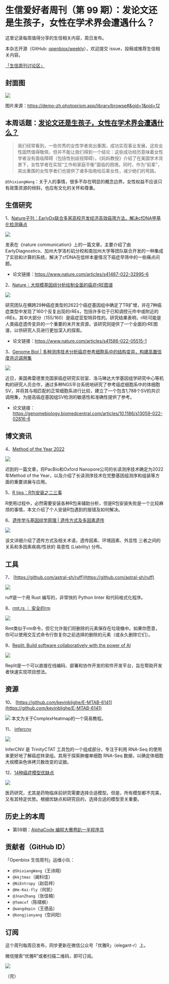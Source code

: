 # 生信爱好者周刊（第 99 期）：发论文还是生孩子，女性在学术界会遭遇什么？

这里记录每周值得分享的生信相关内容，周日发布。

本杂志开源（GitHub: [openbiox/weekly](https://github.com/openbiox/weekly )），欢迎提交 issue，投稿或推荐生信相关内容。

[「生信周刊讨论区」](https://github.com/openbiox/weekly/discussions )

## 封面图

![](https://files.mdnice.com/user/38661/70de0682-e20c-484e-bb67-41ae4869020a.png)

图片来源：https://demo-zh.photoprism.app/library/browse#&gid=1&pid=12

## 本周话题：[发论文还是生孩子，女性在学术界会遭遇什么？](https://mp.weixin.qq.com/s/ulk_d3blVxCMq4OFRSKXDQ)

> 我们经常看到，一些优秀的女性学者突出重围，成功实现事业发展，这些女性固然值得敬佩，但并不能让我们得到一个结论：这些成功经历意味着女性学者没有面临障碍（包括性别歧视障碍）。《妈妈教授》介绍了在美国学术背景下，女性学者在实现“工作和家庭平衡”面临的困境，同时，作为“前辈”，突出重围的女性学者们也提供了诸多指南给后辈女性，减少她们的弯路。

`@ShixiangWang`：关于人的事情，很多不存在明显的概念边界。女性权益不应该只有政策资源的倾斜，也应有文化的关怀和尊重。

## 生信研究
1、[Nature子刊：EarlyDx联合多家高校开发经济高效癌筛方法，解决cfDNA甲基化检测痛点](https://mp.weixin.qq.com/s/0oFRXOW-CT7TUxIlXvzJPg)


![](https://files.mdnice.com/user/38661/15437b93-a46d-4e49-9bd0-6ccf540dbb99.png)


发表在《nature communication》上的一篇文章，主要介绍了由EarlyDiagnostics、加州大学洛杉矶分校和南加州大学等团队联合开发的一种集成了实验和计算的系统，解决了cfDNA在低样本量情况下癌症早筛中的一些痛点问题。

- 论文链接：https://www.nature.com/articles/s41467-022-32995-6


2、[Nature｜大规模基因组分析绘制全面的癌症rRE图谱](https://mp.weixin.qq.com/s/zDkEMgErl9_EYm3c9tlRGw)

![](https://files.mdnice.com/user/38661/36780442-1a57-45a2-b9fa-2a41c96953ce.png)

研究团队在横跨29种癌症类型的2622个癌症基因组中确定了TR扩增，并在7种癌症类型中发现了160个反复出现的rREs，包括许多位于已知调控元件中或附近的rREs，其中大部分（155/160）是癌症亚型特异性的。研究结果表明，rRE可能是人类癌症遗传变异的一个重要的未开发资源，该研究则提供了一个全面的rRE图谱，以供研究人员进行更加深入的探索。

- 论文链接：https://www.nature.com/articles/s41586-022-05515-1

3、[Genome Biol | 多种测序技术分析癌症参考细胞系中的结构变异，构建高置信度共识调用集](https://mp.weixin.qq.com/s/LkXcVSOD43tKBk0BKHw4Ug)


![](https://files.mdnice.com/user/38661/647d04da-dd7a-43e9-a5e7-5c3be992cb48.png)

近日，美国弗雷德里克国家癌症研究实验室、洛马琳达大学基因组学研究中心等机构的研究人员合作，通过多种NGS平台系统地研究了参考癌症细胞系中的体细胞SV，并将其与相匹配的正常细胞系进行比较，建立了一个包含1,788个SV的共识调用集，为提高癌症基因组SV检测的敏感性和准确性提供了参考。

- 论文链接：https://genomebiology.biomedcentral.com/articles/10.1186/s13059-022-02816-6


## 博文资讯
4、[Method of the Year 2022](https://mp.weixin.qq.com/s/NqKX2kx_tf0I-6un44FAAA)


![](https://files.mdnice.com/user/38661/64e21abc-87c6-4200-ba09-bbc1d795f399.png)


迟到的一篇文章，将PacBio和Oxford Nanopore公司的长读测序技术确定为2022年Method of the Year，以及介绍了长读测序技术在完整基因组测序和组装等方面的重要进展与应用。


5、[R tips：R包安装之二三事](https://mp.weixin.qq.com/s/JeeYXeW920377A5_3we17g)

R使用过程中，必然需要安装各种R包来辅助分析，但是R包安装失败是一个比较麻烦的事情，本文介绍了个人安装R包遇到的报错及如何解决。

6、[遗传学与基因组学原理 | 遗传方式及多因素遗传](https://mp.weixin.qq.com/s/pRbV9ZnP2WvVOWFoA_tDTQ)


![](https://files.mdnice.com/user/38661/ca3d97d8-ca14-4e05-8280-a2f389665b7c.png)

该文详细介绍了遗传方式及相关术语，遗传因素、环境因素、外显性 三者之间的关系和多因素疾病/性状的 易患性 (Liability) 分布。


## 工具
7、 [https://github.com/astral-sh/ruff](https://github.com/astral-sh/ruff)


![](https://files.mdnice.com/user/38661/458baac0-be54-4c45-a283-d261545f87f6.png)

ruff是一个用 Rust 编写的，非常快的 Python linter 和代码格式化程序。


8、[rmt.rs ｜ 安全的rm](https://github.com/AmineZouitine/rmt.rs)

![](https://files.mdnice.com/user/38661/2f83d4e3-fda7-4970-a856-43c6bf35f335.png)

Rmt类似于rm命令，但它允许我们将删除的元素保存在垃圾桶中。如果你愿意，你可以使用交互式命令行恢复你之前选择的删除的元素（或永久删除它们）。

9、[Replit: Build software collaboratively with the power of AI](https://replit.com/ )


![](https://files.mdnice.com/user/38661/4222bc53-e230-4849-be52-fb4d07279149.png)


Replit是一个可以直接在线编码、部署和协作开发的软件开发平台，旨在帮助开发者快速实现项目想法。

## 资源
10、 [https://github.com/kevinblighe/E-MTAB-6141](https://github.com/kevinblighe/E-MTAB-6141)


![](https://files.mdnice.com/user/38661/6e9e9a9e-3d00-44b3-b87a-0de3f02b0e2c.png)
本文为关于ComplexHeatmap的一个简易教程。


11、 [infercnv ](https://github.com/broadinstitute/infercnv )


![](https://files.mdnice.com/user/38661/3600b131-6b59-4140-8685-65ee81facbc8.png)


InferCNV 是 TrinityCTAT 工具包的一个组成部分，专注于利用 RNA-Seq 的使用来更好地了解癌症转录组。其用于探索肿瘤单细胞 RNA-Seq 数据，以确定体细胞大规模染色体拷贝数改变的证据。



12、[14种癌症模型优缺点](https://mp.weixin.qq.com/s/KsAdIufbeyqVHMICN3AVSg)

![](https://files.mdnice.com/user/38661/f218996a-c6ef-4076-93bf-0177e5f30785.png)


医药研究，尤其是药物临床前研究需要选择合适模型。但是，所有模型都不完美，又有其特定优势。根据优缺点和研究目的，选择合适的模型至关重要。

## 历史上的本周
- 第59期：[AlphaCode 编程大赛卷趴一半程序员](https://mp.weixin.qq.com/s/N4dpmhE_hwlITUhhgAl7fw)

## 贡献者（GitHub ID）

「Openbiox 生信周刊」运维小队：

- `@ShixiangWang`（王诗翔）
- `@kkjtmac`（阚科佳）
- `@NiEntropy`（赵启祥）
- `@He-Kai-fly`（何凯）
- `@JnanZhang`（张佳楠）
- `@Tomcxf`（陈啸枫）
- `@wangdepin`（王德品）
- `@kongjianyang`（空间阳）

## 订阅

这个周刊每周日发布，同步更新在微信公众号「优雅R」（elegant-r）上。

微信搜索“优雅R”或者扫描二维码，即可订阅。

![](https://cdn.nlark.com/yuque/0/2022/png/471931/1648306398708-897e7ad4-6008-40f8-9200-ddee834b09a7.png)

（完）

